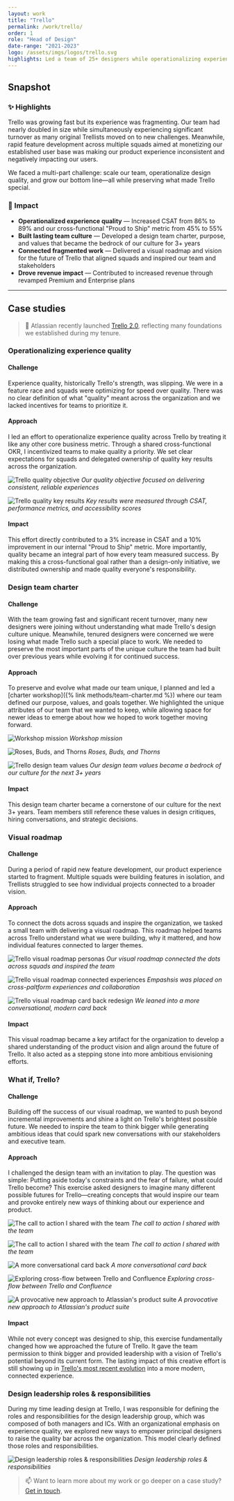 ```yaml
---
layout: work
title: "Trello"
permalink: /work/trello/
order: 1
role: "Head of Design"
date-range: "2021-2023"
logo: /assets/imgs/logos/trello.svg
highlights: Led a team of 25+ designers while operationalizing experience quality across the organization.
---
```


## Snapshot
### ✨ Highlights
Trello was growing fast but its experience was fragmenting. Our team had nearly doubled in size while simultaneously experiencing significant turnover as many original Trellists moved on to new challenges. Meanwhile, rapid feature development across multiple squads aimed at monetizing our established user base was making our product experience inconsistent and negatively impacting our users.

We faced a multi-part challenge: scale our team, operationalize design quality, and grow our bottom line—all while preserving what made Trello special.
### 🎯 Impact
- **Operationalized experience quality** — Increased CSAT from 86% to 89% and our cross-functional "Proud to Ship" metric from 45% to 55%
- **Built lasting team culture** — Developed a design team charter, purpose, and values that became the bedrock of our culture for 3+ years
- **Connected fragmented work** — Delivered a visual roadmap and vision for the future of Trello that aligned squads and inspired our team and stakeholders
- **Drove revenue impact** — Contributed to increased revenue through revamped Premium and Enterprise plans

---

## Case studies

> 📢 Atlassian recently launched [Trello 2.0](https://www.atlassian.com/blog/trello), reflecting many foundations we established during my tenure.

### Operationalizing experience quality

#### Challenge
Experience quality, historically Trello's strength, was slipping. We were in a feature race and squads were optimizing for speed over quality. There was no clear definition of what "quality" meant across the organization and we lacked incentives for teams to prioritize it.

#### Approach
I led an effort to operationalize experience quality across Trello by treating it like any other core business metric. Through a shared cross-functional OKR, I incentivized teams to make quality a priority. We set clear expectations for squads and delegated ownership of quality key results across the organization.

![Trello quality objective](/assets/work/trello/Trello02.png)
*Our quality objective focused on delivering consistent, reliable experiences*

![Trello quality key results](/assets/work/trello/Trello03.png)
*Key results were measured through CSAT, performance metrics, and accessibility scores*

#### Impact
This effort directly contributed to a 3% increase in CSAT and a 10% improvement in our internal "Proud to Ship" metric. More importantly, quality became an integral part of how every team measured success. By making this a cross-functional goal rather than a design-only initiative, we distributed ownership and made quality everyone's responsibility.

### Design team charter

#### Challenge
With the team growing fast and significant recent turnover, many new designers were joining without understanding what made Trello's design culture unique. Meanwhile, tenured designers were concerned we were losing what made Trello such a special place to work. We needed to preserve the most important parts of the unique culture the team had built over previous years while evolving it for continued success.

#### Approach
To preserve and evolve what made our team unique, I planned and led a [charter workshop]({% link methods/team-charter.md %}) where our team defined our purpose, values, and goals together. We highlighted the unique attributes of our team that we wanted to keep, while allowing space for newer ideas to emerge about how we hoped to work together moving forward.

![Workshop mission](/assets/work/charter-workshop/01.png)
*Workshop mission*

![Roses, Buds, and Thorns](/assets/work/charter-workshop/03.png)
*Roses, Buds, and Thorns*

![Trello design team values](/assets/work/trello/Trello05.png)
*Our design team values became a bedrock of our culture for the next 3+ years*

#### Impact
This design team charter became a cornerstone of our culture for the next 3+ years. Team members still reference these values in design critiques, hiring conversations, and strategic decisions.

### Visual roadmap

#### Challenge
During a period of rapid new feature development, our product experience started to fragment. Multiple squads were building features in isolation, and Trellists struggled to see how individual projects connected to a broader vision.

#### Approach
To connect the dots across squads and inspire the organization, we tasked a small team with delivering a visual roadmap. This roadmap helped teams across Trello understand what we were building, why it mattered, and how individual features connected to larger themes.

![Trello visual roadmap personas](/assets/work/trello/Trello06.png)
*Our visual roadmap connected the dots across squads and inspired the team*

![Trello visual roadmap connected experiences](/assets/work/trello/Trello07.png)
*Empashsis was placed on cross-paltform experiences and collaboration*

![Trello visual roadmap card back redesign](/assets/work/trello/Trello08.png)
*We leaned into a more conversational, modern card back*

#### Impact
This visual roadmap became a key artifact for the organization to develop a shared understanding of the product vision and align around the future of Trello. It also acted as a stepping stone into more ambitious envisioning efforts.

### What if, Trello?

#### Challenge
Building off the success of our visual roadmap, we wanted to push beyond incremental improvements and shine a light on Trello's brightest possible future. We needed to inspire the team to think bigger while generating ambitious ideas that could spark new conversations with our stakeholders and executive team.

#### Approach
I challenged the design team with an invitation to play. The question was simple: Putting aside today's constraints and the fear of failure, what could Trello become? This exercise asked designers to imagine many different possible futures for Trello—creating concepts that would inspire our team and provoke entirely new ways of thinking about our experience and product.

![The call to action I shared with the team](/assets/work/trello/Trello09.png)
*The call to action I shared with the team*

![The call to action I shared with the team](/assets/work/trello/Trello10.png)
*The call to action I shared with the team*

![A more conversational card back](/assets/work/trello/Trello11.png)
*A more conversational card back*

![Exploring cross-flow between Trello and Confluence](/assets/work/trello/Trello12.png)
*Exploring cross-flow between Trello and Confluence*

![A provocative new approach to Atlassian's product suite](/assets/work/trello/Trello13.png)
*A provocative new approach to Atlassian's product suite*

#### Impact
While not every concept was designed to ship, this exercise fundamentally changed how we approached the future of Trello. It gave the team permission to think bigger and provided leadership with a vision of Trello's potential beyond its current form. The lasting impact of this creative effort is still showing up in [Trello's most recent evolution](https://www.atlassian.com/blog/trello) into a more modern, connected experience.

### Design leadership roles & responsibilities
During my time leading design at Trello, I was responsible for defining the roles and responsibilities for the design leadership group, which was composed of both managers and ICs. With an organizational emphasis on experience quality, we explored new ways to empower principal designers to raise the quality bar across the organization. This model clearly defined those roles and responsibilities.

![Design leadership roles & responsibilities](/assets/work/trello/Trello14.png)
*Design leadership roles & responsibilities*

> 📫 Want to learn more about my work or go deeper on a case study? [Get in touch](https://linkedin.com/in/liamgreig).

